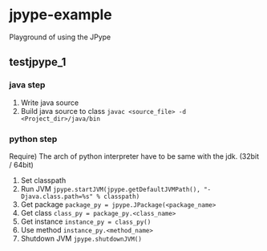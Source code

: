 # jpype-example
Playground of using the JPype


## testjpype_1

### java step
1. Write java source
2. Build java source to class ```javac <source_file> -d <Project_dir>/java/bin```

### python step
Require) The arch of python interpreter have to be same with the jdk. (32bit / 64bit)
1. Set classpath
2. Run JVM ```jpype.startJVM(jpype.getDefaultJVMPath(), "-Djava.class.path=%s" % classpath)```
3. Get package ```package_py = jpype.JPackage(<package_name>```
4. Get class ```class_py = package_py.<class_name>```
5. Get instance ```instance_py = class_py()```
6. Use method ```instance_py.<method_name>```
7. Shutdown JVM ```jpype.shutdownJVM()```
